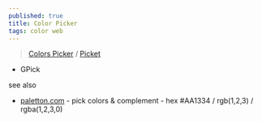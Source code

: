 ```yaml
---
published: true
title: Color Picker
tags: color web
---
```

> [Colors Picker](https://www.maketecheasier.com/color-picker-tools-for-linux/) / [Picket ](https://github.com/rajter/Picket)

- GPick

see also
- [paletton.com](https://paletton.com/#uid=1000u0kllllaFw0g0qFqFg0w0aF) - pick colors & complement - hex #AA1334 / rgb(1,2,3) / rgba(1,2,3,0)
